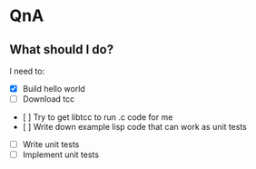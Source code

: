 # QnA

## What should I do?

I need to:

* [x] Build hello world
* [ ] Download tcc
* [ ] Try to get libtcc to run .c code for me
* [ ] Write down example lisp code that can work as unit tests
* [ ] Write unit tests
* [ ] Implement unit tests